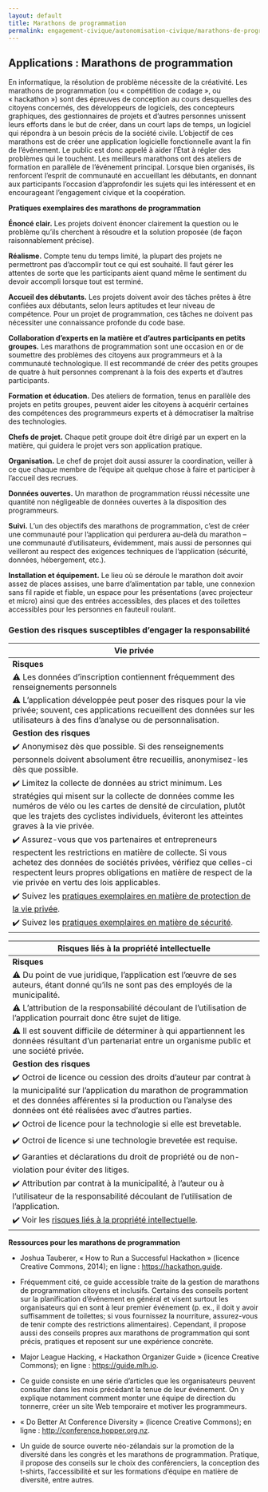 ```yaml
---
layout: default
title: Marathons de programmation
permalink: engagement-civique/autonomisation-civique/marathons-de-programmation.html
---
```

## Applications : Marathons de programmation

En informatique, la résolution de problème nécessite de la créativité. Les marathons de programmation (ou « compétition de codage », ou « hackathon ») sont des épreuves de conception au cours desquelles des citoyens concernés, des développeurs de logiciels, des concepteurs graphiques, des gestionnaires de projets et d’autres personnes unissent leurs efforts dans le but de créer, dans un court laps de temps, un logiciel qui répondra à un besoin précis de la société civile. L’objectif de ces marathons est de créer une application logicielle fonctionnelle avant la fin de l’événement.
Le public est donc appelé à aider l’État à régler des problèmes qui le touchent. Les meilleurs marathons ont des ateliers de formation en parallèle de l’événement principal. Lorsque bien organisés, ils renforcent l’esprit de communauté en accueillant les débutants, en donnant aux participants l’occasion d’approfondir les sujets qui les intéressent et en encourageant l’engagement civique et la coopération.

**Pratiques exemplaires des marathons de programmation**

**Énoncé clair.** Les projets doivent énoncer clairement la question ou le problème qu’ils cherchent à résoudre et la solution proposée (de façon raisonnablement précise).

**Réalisme.** Compte tenu du temps limité, la plupart des projets ne permettront pas d’accomplir tout ce qui est souhaité. Il faut gérer les attentes de sorte que les participants aient quand même le sentiment du devoir accompli lorsque tout est terminé.

**Accueil des débutants.** Les projets doivent avoir des tâches prêtes à être confiées aux débutants, selon leurs aptitudes et leur niveau de compétence. Pour un projet de programmation, ces tâches ne doivent pas nécessiter une connaissance profonde du code base.

**Collaboration d’experts en la matière et d’autres participants en petits groupes.** Les marathons de programmation sont une occasion en or de soumettre des problèmes des citoyens aux programmeurs et à la communauté technologique. Il est recommandé de créer des petits groupes de quatre à huit personnes comprenant à la fois des experts et d’autres participants.

**Formation et éducation.** Des ateliers de formation, tenus en parallèle des projets en petits groupes, peuvent aider les citoyens à acquérir certaines des compétences des programmeurs experts et à démocratiser la maîtrise des technologies.

**Chefs de projet.** Chaque petit groupe doit être dirigé par un expert en la matière, qui guidera le projet vers son application pratique.

**Organisation.** Le chef de projet doit aussi assurer la coordination, veiller à ce que chaque membre de l’équipe ait quelque chose à faire et participer à l’accueil des recrues.

**Données ouvertes.** Un marathon de programmation réussi nécessite une quantité non négligeable de données ouvertes à la disposition des programmeurs.

**Suivi.** L’un des objectifs des marathons de programmation, c’est de créer une communauté pour l’application qui perdurera au-delà du marathon – une communauté d’utilisateurs, évidemment, mais aussi de personnes qui veilleront au respect des exigences techniques de l’application (sécurité, données, hébergement, etc.).

**Installation et équipement.** Le lieu où se déroule le marathon doit avoir assez de places assises, une barre d’alimentation par table, une connexion sans fil rapide et fiable, un espace pour les présentations (avec projecteur et micro) ainsi que des entrées accessibles, des places et des toilettes accessibles pour les personnes en fauteuil roulant.

### Gestion des risques susceptibles d’engager la responsabilité

| Vie privée| 
|---|
| **Risques**|  
|:warning: Les données d’inscription contiennent fréquemment des renseignements personnels |
|:warning: L’application développée peut poser des risques pour la vie privée; souvent, ces applications recueillent des données sur les utilisateurs à des fins d’analyse ou de personnalisation.|
|**Gestion des risques**|
|:heavy_check_mark: Anonymisez dès que possible. Si des renseignements personnels doivent absolument être recueillis, anonymisez-les dès que possible.|
|:heavy_check_mark: Limitez la collecte de données au strict minimum. Les stratégies qui misent sur la collecte de données comme les numéros de vélo ou les cartes de densité de circulation, plutôt que les trajets des cyclistes individuels, éviteront les atteintes graves à la vie privée.|
|:heavy_check_mark: Assurez-vous que vos partenaires et entrepreneurs respectent les restrictions en matière de collecte. Si vous achetez des données de sociétés privées, vérifiez que celles-ci respectent leurs propres obligations en matière de respect de la vie privée en vertu des lois applicables.|
|:heavy_check_mark: Suivez les [pratiques exemplaires en matière de protection de la vie privée](https://cippic-ca.github.io/SmartCityToolkit/privacy.html).|
|:heavy_check_mark: Suivez les [pratiques exemplaires en matière de sécurité](https://cippic-ca.github.io/SmartCityToolkit/security.html).|

| Risques liés à la propriété intellectuelle| 
|---|
| **Risques**|  
|:warning: Du point de vue juridique, l’application est l’œuvre de ses auteurs, étant donné qu’ils ne sont pas des employés de la municipalité. |
|:warning: L’attribution de la responsabilité découlant de l’utilisation de l’application pourrait donc être sujet de litige.|
|:warning: Il est souvent difficile de déterminer à qui appartiennent les données résultant d’un partenariat entre un organisme public et une société privée. |
|**Gestion des risques**|   
|:heavy_check_mark: Octroi de licence ou cession des droits d’auteur par contrat à la municipalité sur l’application du marathon de programmation et des données afférentes si la production ou l’analyse des données ont été réalisées avec d’autres parties.|   
|:heavy_check_mark: Octroi de licence pour la technologie si elle est brevetable.|   
|:heavy_check_mark: Octroi de licence si une technologie brevetée est requise.|   
|:heavy_check_mark: Garanties et déclarations du droit de propriété ou de non-violation pour éviter des litiges.|   
|:heavy_check_mark: Attribution par contrat à la municipalité, à l’auteur ou à l’utilisateur de la responsabilité découlant de l’utilisation de l’application.|   
|:heavy_check_mark: Voir les [risques liés à la propriété intellectuelle](https://cippic-ca.github.io/SmartCityToolkit/intellectual-property.html).|   

**Ressources pour les marathons de programmation** 

* Joshua Tauberer, « How to Run a Successful Hackathon » (licence Creative Commons, 2014); en ligne : https://hackathon.guide.

* Fréquemment cité, ce guide accessible traite de la gestion de marathons de programmation citoyens et inclusifs. Certains des conseils portent sur la planification d’événement en général et visent surtout les organisateurs qui en sont à leur premier événement (p. ex., il doit y avoir suffisamment de toilettes; si vous fournissez la nourriture, assurez-vous de tenir compte des restrictions alimentaires). Cependant, il propose aussi des conseils propres aux marathons de programmation qui sont précis, pratiques et reposent sur une expérience concrète.

* Major League Hacking, « Hackathon Organizer Guide » (licence Creative Commons); en ligne : https://guide.mlh.io. 

* Ce guide consiste en une série d’articles que les organisateurs peuvent consulter dans les mois précédant la tenue de leur événement. On y explique notamment comment monter une équipe de direction du tonnerre, créer un site Web temporaire et motiver les programmeurs.

* « Do Better At Conference Diversity » (licence Creative Commons); en ligne : http://conference.hopper.org.nz. 

* Un guide de source ouverte néo-zélandais sur la promotion de la diversité dans les congrès et les marathons de programmation. Pratique, il propose des conseils sur le choix des conférenciers, la conception des t-shirts, l’accessibilité et sur les formations d’équipe en matière de diversité, entre autres. 
